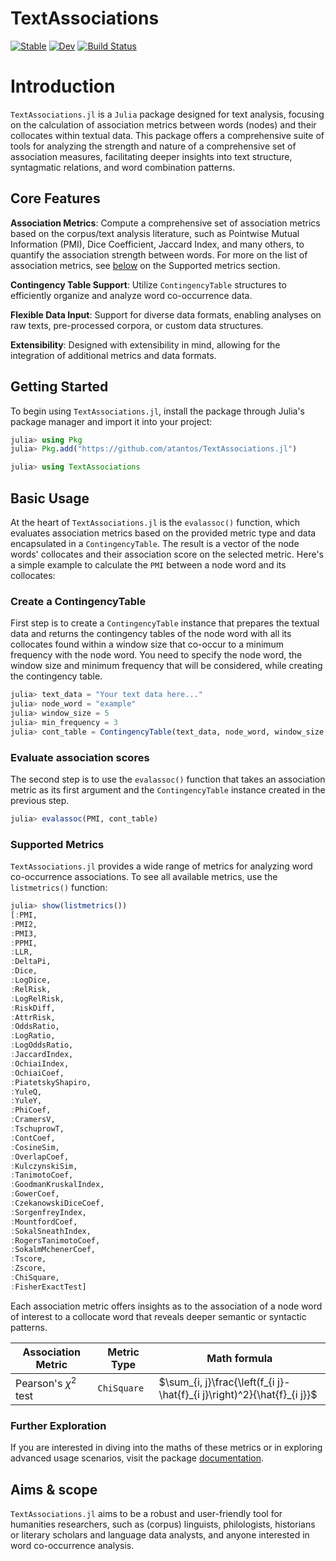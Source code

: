 # TextAssociations

[![Stable](https://img.shields.io/badge/docs-stable-blue.svg)](https://atantos.github.io/TextAssociations.jl/stable/)
[![Dev](https://img.shields.io/badge/docs-dev-blue.svg)](https://atantos.github.io/TextAssociations.jl/dev/)
[![Build Status](https://github.com/atantos/TextAssociations.jl/actions/workflows/CI.yml/badge.svg?branch=main)](https://github.com/atantos/TextAssociations.jl/actions/workflows/CI.yml?query=branch%3Amain)

# Introduction

`TextAssociations.jl` is a `Julia` package designed for text analysis, focusing on the calculation of association metrics between words (nodes) and their collocates within textual data. This package offers a comprehensive suite of tools for analyzing the strength and nature of a comprehensive set of association measures, facilitating deeper insights into text structure, syntagmatic relations, and word combination patterns.

## Core Features

**Association Metrics**: Compute a comprehensive set of association metrics based on the corpus/text analysis literature, such as Pointwise Mutual Information (PMI), Dice Coefficient, Jaccard Index, and many others, to quantify the association strength between words. For more on the list of association metrics, see [below](#supported-metrics) on the Supported metrics section.

**Contingency Table Support**: Utilize `ContingencyTable` structures to efficiently organize and analyze word co-occurrence data.

**Flexible Data Input**: Support for diverse data formats, enabling analyses on raw texts, pre-processed corpora, or custom data structures.

**Extensibility**: Designed with extensibility in mind, allowing for the integration of additional metrics and data formats.

## Getting Started

To begin using `TextAssociations.jl`, install the package through Julia's package manager and import it into your project:

```julia
julia> using Pkg
julia> Pkg.add("https://github.com/atantos/TextAssociations.jl")

julia> using TextAssociations
```

## Basic Usage

At the heart of `TextAssociations.jl` is the `evalassoc()` function, which evaluates association metrics based on the provided metric type and data encapsulated in a `ContingencyTable`. The result is a vector of the node words' collocates and their association score on the selected metric. Here's a simple example to calculate the `PMI` between a node word and its collocates:

### Create a ContingencyTable

First step is to create a `ContingencyTable` instance that prepares the textual data and returns the contingency tables of the node word with all its collocates found within a window size that co-occur to a minimum frequency with the node word. You need to specify the node word, the window size and minimum frequency that will be considered, while creating the contingency table.


```julia
julia> text_data = "Your text data here..."
julia> node_word = "example"
julia> window_size = 5
julia> min_frequency = 3
julia> cont_table = ContingencyTable(text_data, node_word, window_size, min_frequency)
```

### Evaluate association scores

The second step is to use the `evalassoc()` function that takes an association metric as its first argument and the `ContingencyTable` instance created in the previous step. 

```julia
julia> evalassoc(PMI, cont_table)
```

### Supported Metrics

`TextAssociations.jl` provides a wide range of metrics for analyzing word co-occurrence associations. To see all available metrics, use the `listmetrics()` function:

```julia
julia> show(listmetrics())
[:PMI,
:PMI2,
:PMI3,
:PPMI,
:LLR,
:DeltaPi,
:Dice,
:LogDice,
:RelRisk,
:LogRelRisk,
:RiskDiff,
:AttrRisk,
:OddsRatio,
:LogRatio,
:LogOddsRatio,
:JaccardIndex,
:OchiaiIndex,
:OchiaiCoef,
:PiatetskyShapiro,
:YuleQ,
:YuleY,
:PhiCoef,
:CramersV,
:TschuprowT,
:ContCoef,
:CosineSim,
:OverlapCoef,
:KulczynskiSim,
:TanimotoCoef,
:GoodmanKruskalIndex,
:GowerCoef,
:CzekanowskiDiceCoef,
:SorgenfreyIndex,
:MountfordCoef,
:SokalSneathIndex,
:RogersTanimotoCoef,
:SokalmMchenerCoef,
:Tscore,
:Zscore,
:ChiSquare,
:FisherExactTest]
```

Each association metric offers insights as to the association of a node word of interest to a collocate word that reveals deeper semantic or syntactic patterns.

| Association Metric | Metric Type | Math formula |
| ------------------ | ----------- | ------------ | 
|Pearson's $\chi^2$ test |  `ChiSquare` | $`\sum_{i, j}\frac{\left(f_{i j}-\hat{f}_{i j}\right)^2}{\hat{f}_{i j}}`$ |


### Further Exploration

If you are interested in diving into the maths of these metrics or in exploring advanced usage scenarios, visit the package [documentation](https://atantos.github.io/TextAssociations.jl/dev/). 

## Aims & scope

`TextAssociations.jl` aims to be a robust and user-friendly tool for humanities researchers, such as (corpus) linguists, philologists, historians or literary scholars and language data analysts, and anyone interested in word co-occurrence analysis. 
